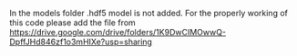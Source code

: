 In the models folder .hdf5 model is not added. For the properly working of this code please add the file from https://drive.google.com/drive/folders/1K9DwCIMOwwQ-DpffJHd846zf1o3mHIXe?usp=sharing
